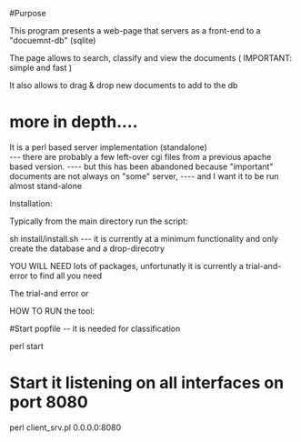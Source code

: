 
#Purpose

This program presents a web-page that servers as a front-end to a "docuemnt-db"  (sqlite)

The page allows to search, classify and view the documents ( IMPORTANT: simple and fast )

It also allows to drag & drop new documents to add to the db


# more in depth....

It is a perl based server implementation (standalone)   
  --- there are probably a few left-over cgi files from a previous apache based version.
  ---- but this has been abandoned because "important" documents are not always on "some" server,
  ---- and I want it to be run almost stand-alone

Installation:

Typically from the main directory run the script:

sh install/install.sh
 --- it is currently at a minimum functionality
 and only create the database and a drop-direcotry

YOU WILL NEED lots of packages, unfortunatly it is currently a trial-and-error to find all you need


The trial-and error or

HOW TO RUN the tool:

#Start popfile -- it is needed for classification

perl start

# Start it listening on all interfaces on port 8080
perl client_srv.pl  0.0.0.0:8080


